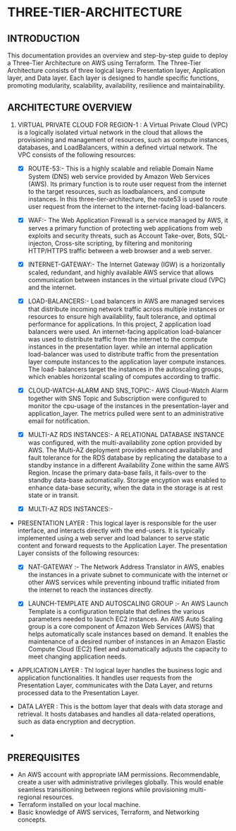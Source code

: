 #                                              THREE-TIER-ARCHITECTURE

## INTRODUCTION

This documentation provides an overview and step-by-step guide to deploy a Three-Tier Architecture on AWS using Terraform. The Three-Tier Architecture consists of three logical layers: Presentation layer, Application layer, and Data layer. Each layer is designed to handle specific functions, promoting modularity, scalability, availability, resilience and maintainability.

## ARCHITECTURE OVERVIEW

1. VIRTUAL PRIVATE CLOUD FOR REGION-1 : A Virtual Private Cloud (VPC) is a logically isolated virtual network in the cloud that allows 
   the provisioning and management of resources, such as compute instances, databases, and LoadBalancers, within a defined virtual 
   network.
  The VPC consists of the following resources:

     - [x] ROUTE-53:- This is a highly scalable and reliable Domain Name System (DNS) web service provided by Amazon Web Services (AWS).
           Its primary function is to route user request from the internet to the target resources, such as loadbalancers, and compute 
           instances. In this three-tier-architecture, the route53 is used to route user request from the internet to the internet-facing            load-balancers.
           
     - [x] WAF:- The Web Application Firewall is a service managed by AWS, it serves a primary function of  protecting web applications 
           from web exploits and security threats, such as Account Take-over, Bots, SQL-injecton, Cross-site scripting, by filtering and 
           monitoring HTTP/HTTPS traffic between a web browser and a web server.
           
     - [x] INTERNET-GATEWAY:- The Internet Gateway (IGW) is a horizontally scaled, redundant, and highly available AWS service that 
           allows communication between instances in the virtual private cloud (VPC) and the internet.
           
     - [x] LOAD-BALANCERS:- Load balancers in AWS are managed services that distribute incoming network traffic across multiple instances 
           or resources to ensure high availability, fault tolerance, and optimal performance for applications. In this project, 2 
           application load balancers were used. An internet-facing application load-balancer was used to distribute traffic from the 
           internet to the compute instances in the presentation layer. while an internal application load-balancer was used to 
           distribute traffic from the presentation layer compute instances to the application layer compute instances. The load- 
           balancers target the instances in the autoscaling groups, which enables horizontal scaling of computes according to traffic.  
           
     - [x] CLOUD-WATCH-ALARM AND SNS_TOPIC:- AWS Cloud-Watch Alarm together with SNS Topic and Subscription were configured to monitor 
           the cpu-usage of the instances in the presentation-layer and application_layer. The metrics pulled were sent to an 
           administrative email for notification.
           
     - [x] MULTI-AZ RDS INSTANCES:- A RELATIONAL DATABASE INSTANCE was configured, with the multi-availability zone option provided by 
           AWS. The Multi-AZ deployment provides enhanced availability and fault tolerance for the RDS database by replicating the 
           database to a standby instance in a different Availability Zone within the same AWS Region. Incase the primary data-base 
           fails, it fails-over to the standby data-base automatically. Storage encyption was enabled to enhance data-base security, when 
           the data in the storage is at rest state or in transit.
           
     - [x] MULTI-AZ RDS INSTANCES:- 

           
           

             

           
  
- PRESENTATION LAYER : This logical layer is responsible  for the user interface, and interacts directly with the end-users. It is typically implemented using a web server and load balancer to serve static content and forward requests to the Application Layer.
  The presentation Layer consists of the following resources:
  
    - [x] NAT-GATEWAY :- The Network Address Translator in AWS, enables the instances in a private subnet to  communicate with the internet or other AWS services while preventing inbound traffic initiated from the internet to reach the instances directly.
          
    - [x] LAUNCH-TEMPLATE AND AUTOSCALING GROUP :- An AWS Launch Template is a configuration template that defines the various parameters needed to launch EC2 instances. An AWS Auto Scaling group is a core component of Amazon Web Services (AWS) that helps automatically scale instances based on demand. It enables the maintenance of a desired number of instances in an Amazon Elastic Compute Cloud (EC2) fleet and automatically adjusts the capacity to meet changing application needs.
  
- APPLICATION LAYER : ThI logical layer handles the business logic and application functionalities. It handles user requests from the Presentation Layer, communicates with the Data Layer, and returns processed data to the Presentation Layer.
- DATA LAYER : This is the bottom layer that deals with data storage and retrieval. It hosts databases and handles all data-related operations, such as data encryption and decryption.
- 
## PREREQUISITES
- An AWS account with appropriate IAM permissions. Recommendable, create a user with administrative privileges globally. This would enable seamless transitioning between regions while provisioning multi-regional resources.
- Terraform installed on your local machine.
- Basic knowledge of AWS services, Terraform, and Networking concepts.
